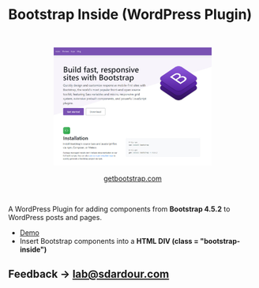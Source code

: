 # Bootstrap Inside (WordPress Plugin)

<p>&nbsp;</p>

<p align="center">
	<img width="320" height="240" src="https://raw.githubusercontent.com/sdardour/bootstrap-inside-wordpress-plugin/main/illustration.jpg" />
</p>

<p align="center">
	<a href="https://getbootstrap.com">getbootstrap.com</a>
</p>

<p>&nbsp;</p>

A WordPress Plugin for adding components from **Bootstrap 4.5.2** to WordPress posts and pages.

- [Demo](https://sdardour.com/lab/2020/bootstrap-inside-wordpress-plugin/)
- Insert Bootstrap components into a **HTML DIV (class = "bootstrap-inside")**

## Feedback → [lab@sdardour.com](mailto:lab@sdardour.com)
